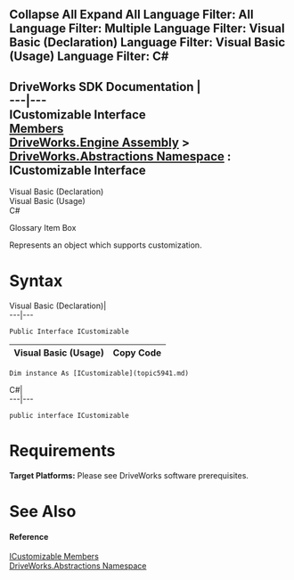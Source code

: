 Collapse All Expand All Language Filter: All  Language Filter: Multiple  Language Filter: Visual Basic (Declaration) Language Filter: Visual Basic (Usage) Language Filter: C#  
---  
DriveWorks SDK Documentation  |   
---|---  
ICustomizable Interface   
[Members](topic5942.md)   
[DriveWorks.Engine Assembly](topic2156.md) > [DriveWorks.Abstractions Namespace](topic5939.md) : ICustomizable Interface  
---  
  
Visual Basic (Declaration)    
Visual Basic (Usage)    
C# 

Glossary Item Box

Represents an object which supports customization. 

# Syntax

Visual Basic (Declaration)|   
---|---  
      
    
    Public Interface ICustomizable   
  
Visual Basic (Usage)| Copy Code  
---|---  
      
    
    Dim instance As [ICustomizable](topic5941.md)  
  
C#|   
---|---  
      
    
    public interface ICustomizable   
  
# Requirements

**Target Platforms:** Please see DriveWorks software prerequisites.

# See Also

#### Reference

[ICustomizable Members](topic5942.md)   
[DriveWorks.Abstractions Namespace](topic5939.md)


